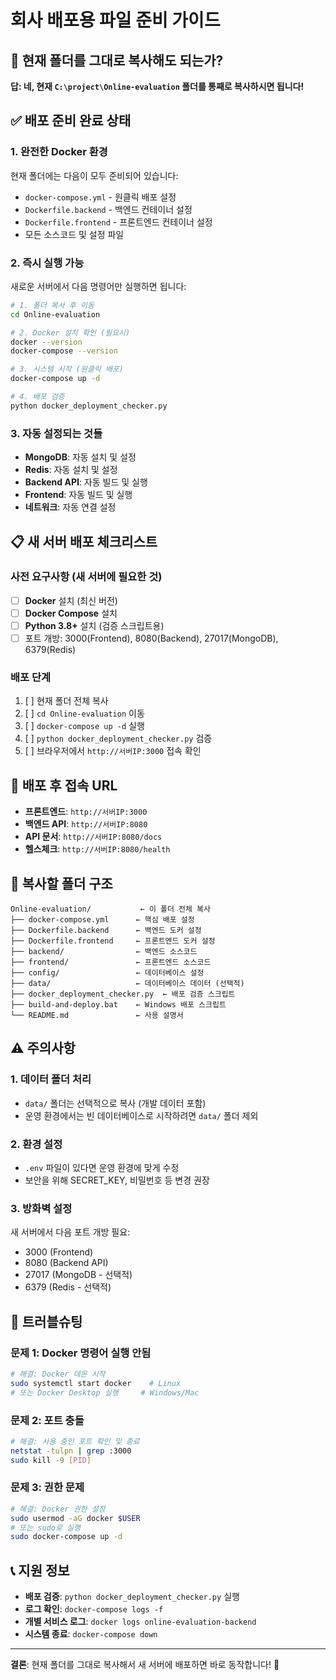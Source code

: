 # 회사 배포용 파일 준비 가이드

## 📁 현재 폴더를 그대로 복사해도 되는가?

**답: 네, 현재 `C:\project\Online-evaluation` 폴더를 통째로 복사하시면 됩니다!**

## ✅ 배포 준비 완료 상태

### 1. 완전한 Docker 환경
현재 폴더에는 다음이 모두 준비되어 있습니다:
- `docker-compose.yml` - 원클릭 배포 설정
- `Dockerfile.backend` - 백엔드 컨테이너 설정  
- `Dockerfile.frontend` - 프론트엔드 컨테이너 설정
- 모든 소스코드 및 설정 파일

### 2. 즉시 실행 가능
새로운 서버에서 다음 명령어만 실행하면 됩니다:
```bash
# 1. 폴더 복사 후 이동
cd Online-evaluation

# 2. Docker 설치 확인 (필요시)
docker --version
docker-compose --version

# 3. 시스템 시작 (원클릭 배포)
docker-compose up -d

# 4. 배포 검증
python docker_deployment_checker.py
```

### 3. 자동 설정되는 것들
- **MongoDB**: 자동 설치 및 설정
- **Redis**: 자동 설치 및 설정  
- **Backend API**: 자동 빌드 및 실행
- **Frontend**: 자동 빌드 및 실행
- **네트워크**: 자동 연결 설정

## 📋 새 서버 배포 체크리스트

### 사전 요구사항 (새 서버에 필요한 것)
- [ ] **Docker** 설치 (최신 버전)
- [ ] **Docker Compose** 설치
- [ ] **Python 3.8+** 설치 (검증 스크립트용)
- [ ] 포트 개방: 3000(Frontend), 8080(Backend), 27017(MongoDB), 6379(Redis)

### 배포 단계
1. [ ] 현재 폴더 전체 복사
2. [ ] `cd Online-evaluation` 이동
3. [ ] `docker-compose up -d` 실행
4. [ ] `python docker_deployment_checker.py` 검증
5. [ ] 브라우저에서 `http://서버IP:3000` 접속 확인

## 🚀 배포 후 접속 URL
- **프론트엔드**: `http://서버IP:3000`
- **백엔드 API**: `http://서버IP:8080`
- **API 문서**: `http://서버IP:8080/docs`
- **헬스체크**: `http://서버IP:8080/health`

## 📁 복사할 폴더 구조
```
Online-evaluation/           ← 이 폴더 전체 복사
├── docker-compose.yml      ← 핵심 배포 설정
├── Dockerfile.backend      ← 백엔드 도커 설정
├── Dockerfile.frontend     ← 프론트엔드 도커 설정
├── backend/                ← 백엔드 소스코드
├── frontend/               ← 프론트엔드 소스코드
├── config/                 ← 데이터베이스 설정
├── data/                   ← 데이터베이스 데이터 (선택적)
├── docker_deployment_checker.py  ← 배포 검증 스크립트
├── build-and-deploy.bat    ← Windows 배포 스크립트
└── README.md               ← 사용 설명서
```

## ⚠️ 주의사항

### 1. 데이터 폴더 처리
- `data/` 폴더는 선택적으로 복사 (개발 데이터 포함)
- 운영 환경에서는 빈 데이터베이스로 시작하려면 `data/` 폴더 제외

### 2. 환경 설정
- `.env` 파일이 있다면 운영 환경에 맞게 수정
- 보안을 위해 SECRET_KEY, 비밀번호 등 변경 권장

### 3. 방화벽 설정
새 서버에서 다음 포트 개방 필요:
- 3000 (Frontend)
- 8080 (Backend API)  
- 27017 (MongoDB - 선택적)
- 6379 (Redis - 선택적)

## 🔧 트러블슈팅

### 문제 1: Docker 명령어 실행 안됨
```bash
# 해결: Docker 데몬 시작
sudo systemctl start docker    # Linux
# 또는 Docker Desktop 실행     # Windows/Mac
```

### 문제 2: 포트 충돌
```bash
# 해결: 사용 중인 포트 확인 및 종료
netstat -tulpn | grep :3000
sudo kill -9 [PID]
```

### 문제 3: 권한 문제
```bash
# 해결: Docker 권한 설정
sudo usermod -aG docker $USER
# 또는 sudo로 실행
sudo docker-compose up -d
```

## 📞 지원 정보
- **배포 검증**: `python docker_deployment_checker.py` 실행
- **로그 확인**: `docker-compose logs -f`
- **개별 서비스 로그**: `docker logs online-evaluation-backend`
- **시스템 종료**: `docker-compose down`

---
**결론**: 현재 폴더를 그대로 복사해서 새 서버에 배포하면 바로 동작합니다! 🚀

